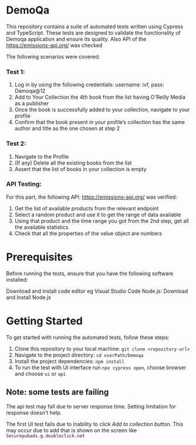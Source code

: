 # DemoQa

This repository contains a suite of automated tests written using Cypress and TypeScript. These tests are designed to validate the functionality of Demoqa application and ensure its quality. Also API of the https://emissions-api.org/ was checked

The following scenarios were covered:

### Test 1:
1. Log in by using the following credentials: username: ivf, pass: Demoqa@12
2. Add to Your Collection the 4th book from the list having O'Reilly Media as a
publisher
3. Once the book is successfully added to your collection, navigate to your profile
4. Confirm that the book present in your profile’s collection has the same author and
title as the one chosen at step 2

### Test 2:
1. Navigate to the Profile
2. (If any) Delete all the existing books from the list
3. Assert that the list of books in your collection is empty

### API Testing:
For this part, the following API: https://emissions-api.org/ was verified:
1. Get the list of available products from the relevant endpoint
2. Select a random product and use it to get the range of data available
3. Using that product and the time range you got from the 2nd step, get all the available statistics
4. Check that all the properties of the value object are numbers

# Prerequisites
Before running the tests, ensure that you have the following software installed:

Download and install code editor eg Visual Studio Code
Node.js: Download and Install Node.js

# Getting Started
To get started with running the automated tests, follow these steps:

1. Clone this repository to your local machine: `git clone <repository-url>`
2. Navigate to the project directory: `cd userPath/Demoqa`
3. Install the project dependencies: `npm install`
4. To run the test with UI interface run `npx cypress open`, choose browser and choose `ui` or `api`

## Note: some tests are failing
The api test may fall due to server response time. Setting limitation for response doesn't help.

The first UI test fails due to inability to click *Add to collection button*. This may occur due to add that is shown on the screen like `Securepubads.g.doubleclick.net`